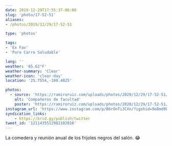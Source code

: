 ```yaml
---
date: 2019-12-29T17:55:37-06:00
slug: 'photo/17-52-51'
aliases:
- /photos/2019/12/29/17-52-51

type: 'photos'

tags:
- 'Ex Fav'
- 'Puro Carro Saludable'

lang: ''
weather: '65.62°F'
weather-summary: 'Clear'
weather-icon: 'clear-day'
location: '25.7554,-100.4025'

photos:
  - source: 'https://ramiroruiz.com/uploads/photos/2020/12/29/17-52-51/compa%C3%B1eros-de-facultad.jpg'
    alt: 'Compañeros de facultad'
    poster: 'https://ramiroruiz.com/uploads/photos/2020/12/29/17-52-51/poster.'
instagram_url: 'https://www.instagram.com/p/B6rOnTiJCXn/?igshid=9o8md9kvxcmm'
syndication_links:
    - https://brid.gy/publish/twitter
tweet_id: '1211435512982102016'
---
```

La comedera y reunión anual de los frijoles negros del salón. 😂

 